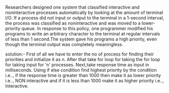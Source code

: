 Researchers designed one system that classified interactive and noninteractive processes automatically by looking at the amount of terminal
I/O. If a process did not input or output to the terminal in a 1-second interval, the process was classified as noninteractive and was
moved to a lower-priority queue. In response to this policy, one programmer modified his programs to write an arbitrary character to the
terminal at regular intervals of less than 1 second.The system gave his programs a high priority, even though the terminal output was 
completely meaningless.

solution:- 
    First of all we have to enter the no of process for finding their priorities and initialize it as n. After that take for loop for taking 
 the for loop for taking input for 'n' processes. Next,take response time as input in milliseconds. Using if else condition find highest
 priority by the condition i.e.., if the response time is greater than 1000 then make it as lower priority i.e.., NON interactive and if it 
 is less than 1000 make it as higher priority i.e.., Interactive.
